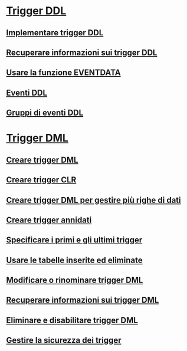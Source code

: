 # [Trigger DDL](ddl-triggers.md)
## [Implementare trigger DDL](implement-ddl-triggers.md)
## [Recuperare informazioni sui trigger DDL](get-information-about-ddl-triggers.md)
## [Usare la funzione EVENTDATA](use-the-eventdata-function.md)
## [Eventi DDL](ddl-events.md)
## [Gruppi di eventi DDL](ddl-event-groups.md)
# [Trigger DML](dml-triggers.md)
## [Creare trigger DML](create-dml-triggers.md)
## [Creare trigger CLR](create-clr-triggers.md)
## [Creare trigger DML per gestire più righe di dati](create-dml-triggers-to-handle-multiple-rows-of-data.md)
## [Creare trigger annidati](create-nested-triggers.md)
## [Specificare i primi e gli ultimi trigger](specify-first-and-last-triggers.md)
## [Usare le tabelle inserite ed eliminate](use-the-inserted-and-deleted-tables.md)
## [Modificare o rinominare trigger DML](modify-or-rename-dml-triggers.md)
## [Recuperare informazioni sui trigger DML](get-information-about-dml-triggers.md)
## [Eliminare e disabilitare trigger DML](delete-or-disable-dml-triggers.md)
## [Gestire la sicurezza dei trigger](manage-trigger-security.md)
